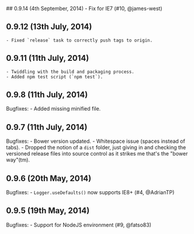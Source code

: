 ## 0.9.14 (4th September, 2014)
	- Fix for IE7 (#10, @james-west)

## 0.9.12 (13th July, 2014)
	- Fixed `release` task to correctly push tags to origin.

## 0.9.11 (11th July, 2014)
	- Twiddling with the build and packaging process.
	- Added npm test script (`npm test`).

## 0.9.8 (11th July, 2014)

Bugfixes:
	- Added missing minified file.

## 0.9.7 (11th July, 2014)

Bugfixes:
	- Bower version updated.
	- Whitespace issue (spaces instead of tabs).
	- Dropped the notion of a `dist` folder, just giving in and checking the versioned release files into
		source control as it strikes me that's the "bower way"(tm).

## 0.9.6 (20th May, 2014)

Bugfixes:
	- `Logger.useDefaults()` now supports IE8+ (#4, @AdrianTP)

## 0.9.5 (19th May, 2014)

Bugfixes:
	- Support for NodeJS environment (#9, @fatso83)
